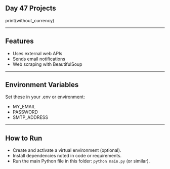 ## Day 47 Projects

print(without_currency)

---

## Features

- Uses external web APIs
- Sends email notifications
- Web scraping with BeautifulSoup

---

## Environment Variables

Set these in your .env or environment:

- MY_EMAIL
- PASSWORD
- SMTP_ADDRESS

---

## How to Run

- Create and activate a virtual environment (optional).
- Install dependencies noted in code or requirements.
- Run the main Python file in this folder: `python main.py` (or similar).
